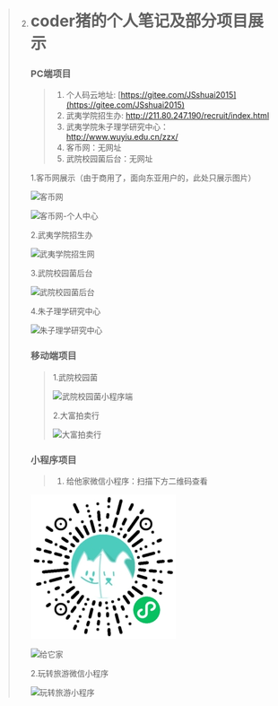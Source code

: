 > 2. # coder猪的个人笔记及部分项目展示
>
>    ### PC端项目
>
>    > 1. 个人码云地址:  [https://gitee.com/JSshuai2015](https://gitee.com/JSshuai2015)
>    > 2. 武夷学院招生办:  http://211.80.247.190/recruit/index.html
>    > 3. 武夷学院朱子理学研究中心：http://www.wuyiu.edu.cn/zzx/
>    > 4. 客币网：无网址
>    > 5. 武院校园菌后台：无网址
>
>    1.客币网展示（由于商用了，面向东亚用户的，此处只展示图片）
>
>    
>
>    ![客币网](F:\个人学习\简历\作品集\gitee\personal-works\img\客币网.png)
>
>    ![客币网-个人中心](F:\个人学习\简历\作品集\gitee\personal-works\img\客币网-个人中心.png)
>
>    2.武夷学院招生办
>
>    ![武夷学院招生网](F:\个人学习\简历\作品集\gitee\personal-works\img\武夷学院招生网.png)
>
>    3.武院校园菌后台
>
>    ![武院校园菌后台](F:\个人学习\简历\作品集\gitee\personal-works\img\武院校园菌后台.png)
>
>    4.朱子理学研究中心
>
>    ![朱子理学研究中心](F:\个人学习\简历\作品集\gitee\personal-works\img\朱子理学研究中心.png)
>
>    
>
>    ### 移动端项目
>
>    > 1.武院校园菌
>    >
>    > ![武院校园菌小程序端](F:\个人学习\简历\作品集\gitee\personal-works\img\武院校园菌小程序端.png)
>    >
>    > 2.大富拍卖行
>    >
>    > ![大富拍卖行](F:\个人学习\简历\作品集\gitee\personal-works\img\大富拍卖行.png)
>
>    ### 小程序项目
>
>    > 1. 给他家微信小程序：扫描下方二维码查看
>
>    ![avatar](./img/home.jpg)
>
>    ![给它家](F:\个人学习\简历\作品集\gitee\personal-works\img\给它家.jpg)
>
>    2.玩转旅游微信小程序
>
>    ![玩转旅游小程序](F:\个人学习\简历\作品集\gitee\personal-works\img\玩转旅游小程序.png)

